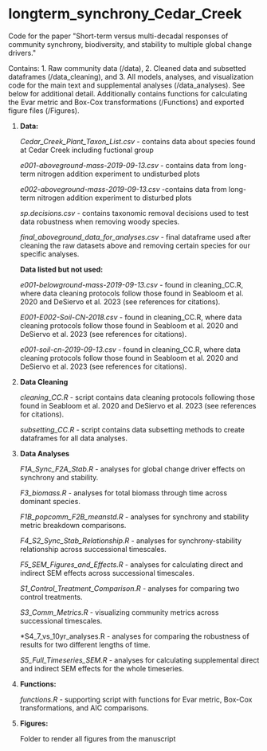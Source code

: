 # longterm_synchrony_Cedar_Creek

Code for the paper "Short-term versus multi-decadal responses of
community synchrony, biodiversity, and stability to multiple global
change drivers."

Contains: 1. Raw community data (/data), 2. Cleaned data and subsetted
dataframes (/data_cleaning), and 3. All models, analyses, and visualization
code for the main text and supplemental analyses (/data_analyses). See below for additional
detail. Additionally contains functions for calculating the Evar metric
and Box-Cox transformations (/Functions) and exported figure files (/Figures).

1.  **Data:**

    *Cedar_Creek_Plant_Taxon_List.csv* - contains data about species
    found at Cedar Creek including fuctional group

    *e001-aboveground-mass-2019-09-13.csv* - contains data from
    long-term nitrogen addition experiment to undisturbed plots

    *e002-aboveground-mass-2019-09-13.csv* -contains data from long-term
    nitrogen addition experiment to disturbed plots
    
    *sp.decisions.csv* - contains taxonomic removal decisions used to test
    data robustness when removing woody species.

    *final_aboveground_data_for_analyses.csv* - final dataframe used after cleaning
    the raw datasets above and removing certain species for our specific analyses.

    **Data listed but not used:**

    *e001-belowground-mass-2019-09-13.csv* - found in cleaning_CC.R,
    where data cleaning protocols follow those found in Seabloom et al.
    2020 and DeSiervo et al. 2023 (see references for citations).
    
    *E001-E002-Soil-CN-2018.csv* - found in cleaning_CC.R, where data
    cleaning protocols follow those found in Seabloom et al. 2020 and
    DeSiervo et al. 2023 (see references for citations).

    *e001-soil-cn-2019-09-13.csv* - found in cleaning_CC.R, where data
    cleaning protocols follow those found in Seabloom et al. 2020 and
    DeSiervo et al. 2023 (see references for citations).

2.  **Data Cleaning**

    *cleaning_CC.R* - script contains data cleaning protocols following
    those found in Seabloom et al. 2020 and DeSiervo et al. 2023 (see
    references for citations).

    *subsetting_CC.R* - script contains data subsetting methods
    to create dataframes for all data analyses.


3.  **Data Analyses**

    *F1A_Sync_F2A_Stab.R* - analyses for global change driver effects on
    synchrony and stability.

    *F3_biomass.R* - analyses for total biomass through time across
    dominant species.

    *F1B_popcomm_F2B_meanstd.R* - analyses for synchrony and stability metric
    breakdown comparisons.

    *F4_S2_Sync_Stab_Relationship.R* - analyses for synchrony-stability
    relationship across successional timescales.

    *F5_SEM_Figures_and_Effects.R* - analyses for calculating direct and
    indirect SEM effects across successional timescales.

    *S1_Control_Treatment_Comparison.R* - analyses for comparing two
    control treatments.

    *S3_Comm_Metrics.R* - visualizing community metrics across
    successional timescales.

    *S4_7_vs_10yr_analyses.R - analyses for comparing the robustness of results
    for two different lengths of time.


    *S5_Full_Timeseries_SEM.R* - analyses for calculating
    supplemental direct and indirect SEM effects for the whole timeseries.
    
5.  **Functions:**

    *functions.R* - supporting script with functions for Evar metric,
    Box-Cox transformations, and AIC comparisons.
    
6.  **Figures:**

    Folder to render all figures from the manuscript
